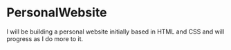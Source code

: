 # PersonalWebsite
I will be building a personal website initially based in HTML and CSS and will progress as I do more to it.
